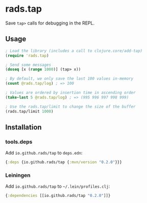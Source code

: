 # rads.tap

Save `tap>` calls for debugging in the REPL.

## Usage

```clojure
; Load the library (includes a call to clojure.core/add-tap)
(require 'rads.tap)

; Send some messages
(doseq [x (range 1000)] (tap> x))

; By default, we only save the last 100 values in-memory
(count @rads.tap/log) ; => 100

; Values are ordered by insertion time in ascending order
(take-last 5 @rads.tap/log) ; => (995 996 997 998 999)

; Use the rads.tap/limit to change the size of the buffer
(rads.tap/limit 1000)
```

## Installation

### tools.deps

Add `io.github.rads/tap` to `deps.edn`:

```clojure
{:deps {io.github.rads/tap {:mvn/version "0.2.0"}}}
```

### Leiningen

Add `io.github.rads/tap` to `~/.lein/profiles.clj`:

```clojure
{:dependencies [[io.github.rads/tap "0.2.0"]]}
```
